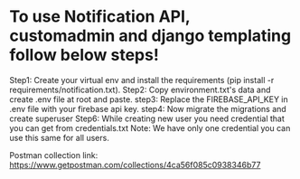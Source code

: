 # To use Notification API, customadmin and django templating follow below steps!

Step1: Create your virtual env and install the requirements (pip install -r requirements/notification.txt).
Step2: Copy environment.txt's data and create .env file at root and paste.
step3: Replace the FIREBASE_API_KEY in .env file with your firebase api key.
step4: Now migrate the migrations and create superuser
Step6: While creating new user you need credential that you can get from credentials.txt
Note: We have only one credential you can use this same for all users.

Postman collection link: https://www.getpostman.com/collections/4ca56f085c0938346b77
